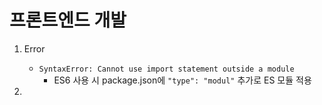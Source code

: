 # 프론트엔드 개발

1. Error

   - `SyntaxError: Cannot use import statement outside a module`
     - ES6 사용 시 package.json에 `"type": "modul"` 추가로 ES 모듈 적용

2.

